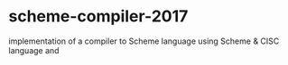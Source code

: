 # scheme-compiler-2017
 implementation of a compiler to Scheme language using Scheme &amp; CISC language and 

